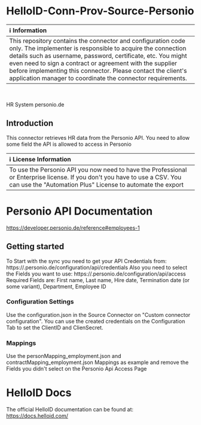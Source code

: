 # HelloID-Conn-Prov-Source-Personio

| :information_source: Information |
|:---------------------------|
| This repository contains the connector and configuration code only. The implementer is responsible to acquire the connection details such as username, password, certificate, etc. You might even need to sign a contract or agreement with the supplier before implementing this connector. Please contact the client's application manager to coordinate the connector requirements.       |

<br />

HR System personio.de

## Introduction

This connector retrieves HR data from the Personio API. You need to allow some field the API is allowed to access in Personio

| :information_source: License Information |
|:---------------------------|
| To use the Personio API you now need to have the Professional or Enterprise license. If you don't you have to use a CSV. You can use the "Automation Plus" License to automate the export       |

# Personio API Documentation
https://developer.personio.de/reference#employees-1

## Getting started
To Start with the sync you need to get your API Credentials from: https://<customer>.personio.de/configuration/api/credentials
Also you need to select the Fields you want to use: https://<customer>.personio.de/configuration/api/access
Required Fields are: First name, Last name, Hire date, Termination date (or some variant), Department, Employee ID

### Configuration Settings
Use the configuration.json in the Source Connector on "Custom connector configuration". You can use the created credentials on the Configuration Tab to set the ClientID and ClienSecret.

### Mappings
Use the personMapping_employment.json and contractMapping_employment.json Mappings as example and remove the Fields you didn't select on the Personio Api Access Page

# HelloID Docs
The official HelloID documentation can be found at: https://docs.helloid.com/
